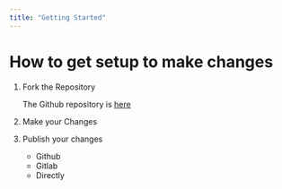 ```yaml
---
title: "Getting Started"
---
```


# How to get setup to make changes

1. Fork the Repository 

    The Github repository is [here](https://code.gabe.rocks/gabriel/cyberfreedom)
2. Make your Changes
3. Publish your changes

    - Github
    - Gitlab
    - Directly
